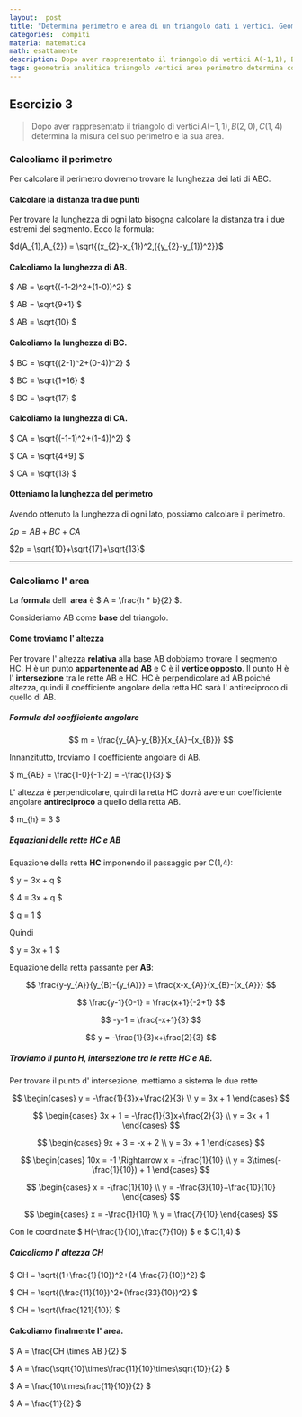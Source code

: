 ```yaml
---
layout:  post
title: "Determina perimetro e area di un triangolo dati i vertici. Geometria analitica."
categories:  compiti
materia: matematica
math: esattamente
description: Dopo aver rappresentato il triangolo di vertici A(-1,1), B(2,0), C(1,4) determina il suo perimetro e la sua area.
tags: geometria analitica triangolo vertici area perimetro determina coefficiente angolare distanza formula area rette equazioni
---
```


## Esercizio 3

> Dopo aver rappresentato il triangolo di vertici $A(-1,1), B(2,0), C(1,4)$ determina la misura del suo perimetro e la sua area.


### Calcoliamo il perimetro

Per calcolare il perimetro dovremo trovare la lunghezza dei lati di ABC.

#### Calcolare la distanza tra due punti

Per trovare la lunghezza di ogni lato bisogna calcolare la distanza tra i due estremi del segmento. Ecco la formula:

$d(A_{1},A_{2}) = \sqrt{(x_{2}-x_{1})^2,({y_{2}-y_{1})^2}}$


#### Calcoliamo la lunghezza di AB.

$ AB = \sqrt{(-1-2)^2+(1-0))^2} $

$ AB = \sqrt{9+1} $

$ AB = \sqrt{10} $


#### Calcoliamo la lunghezza di BC.

$ BC = \sqrt{(2-1)^2+(0-4))^2} $

$ BC = \sqrt{1+16} $

$ BC = \sqrt{17} $


#### Calcoliamo la lunghezza di CA.

$ CA = \sqrt{(-1-1)^2+(1-4))^2} $

$ CA = \sqrt{4+9} $

$ CA = \sqrt{13} $

#### Otteniamo la lunghezza del perimetro

Avendo ottenuto la lunghezza di ogni lato, possiamo calcolare il perimetro.

$2p = AB + BC + CA$

$2p = \sqrt{10}+\sqrt{17}+\sqrt{13}$

---

### Calcoliamo l' area

La **formula** dell' **area** è $ A = \frac{h * b}{2} $.

Consideriamo AB come **base** del triangolo.

#### Come troviamo l' altezza

Per trovare l' altezza **relativa** alla base AB dobbiamo trovare il segmento HC. H è un punto **appartenente ad AB** e C è il **vertice opposto**. Il punto H è l' **intersezione** tra le rette AB e HC. HC è perpendicolare ad AB poiché altezza, quindi il coefficiente angolare della retta HC sarà l' antireciproco di quello di AB.

##### Formula del coefficiente angolare

$$ m = \frac{y_{A}-y_{B}}{x_{A}-{x_{B}}} $$

Innanzitutto, troviamo il coefficiente angolare di AB.

$ m_{AB} = \frac{1-0}{-1-2} = -\frac{1}{3} $

L' altezza è perpendicolare, quindi la retta HC dovrà avere un coefficiente angolare **antireciproco** a quello della retta AB.

$ m_{h} = 3 $

##### Equazioni delle rette HC  e AB

Equazione della retta **HC** imponendo il passaggio per C(1,4):

$ y = 3x + q $

$ 4 = 3x + q $

$ q = 1 $

Quindi

$ y = 3x + 1 $

Equazione della retta passante per **AB**:

$$ \frac{y-y_{A}}{y_{B}-{y_{A}}} = \frac{x-x_{A}}{x_{B}-{x_{A}}} $$

$$ \frac{y-1}{0-1} = \frac{x+1}{-2+1} $$

$$ -y-1 = \frac{-x+1}{3} $$

$$ y = -\frac{1}{3}x+\frac{2}{3} $$

##### Troviamo il punto H, intersezione tra le rette HC e AB.


Per trovare il punto d' intersezione, mettiamo a sistema le due rette

$$ \begin{cases}
y = -\frac{1}{3}x+\frac{2}{3} \\
y = 3x + 1
\end{cases} $$

$$ \begin{cases}
3x + 1 = -\frac{1}{3}x+\frac{2}{3} \\
y = 3x + 1
\end{cases} $$

$$ \begin{cases}
9x + 3 = -x + 2 \\
y = 3x + 1
\end{cases} $$

$$ \begin{cases}
10x = -1 \Rightarrow x = -\frac{1}{10} \\
y = 3\times(-\frac{1}{10}) + 1
\end{cases} $$

$$ \begin{cases}
x = -\frac{1}{10} \\
y = -\frac{3}{10}+\frac{10}{10}
\end{cases} $$


$$ \begin{cases}
x = -\frac{1}{10} \\
y = \frac{7}{10}
\end{cases} $$

Con le coordinate $ H(-\frac{1}{10},\frac{7}{10}) $ e $ C(1,4) $

##### Calcoliamo l' altezza CH

$ CH = \sqrt{(1+\frac{1}{10})^2+(4-\frac{7}{10})^2} $

$ CH = \sqrt{(\frac{11}{10})^2+(\frac{33}{10})^2} $

$ CH = \sqrt{\frac{121}{10}} $

#### Calcoliamo finalmente l' area.

$ A = \frac{CH \times AB }{2} $

$ A = \frac{\sqrt{10}\times\frac{11}{10}\times\sqrt{10}}{2} $

$ A = \frac{10\times\frac{11}{10}}{2} $

$ A = \frac{11}{2} $
